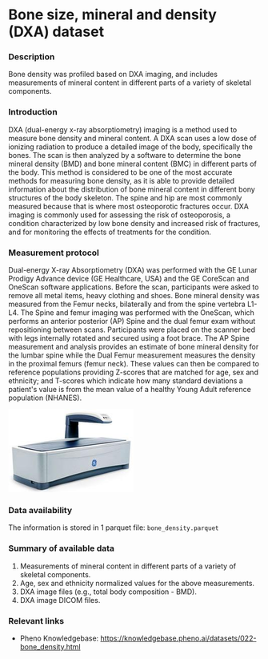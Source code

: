 # Bone size, mineral and density (DXA) dataset  

### Description 

Bone density was profiled based on DXA imaging, and includes measurements of mineral content in different parts of a variety of skeletal components.

### Introduction

DXA (dual-energy x-ray absorptiometry) imaging is a method used to measure bone density and mineral content. A DXA scan uses a low dose of ionizing radiation to produce a detailed image of the body, specifically the bones. The scan is then analyzed by a software to determine the bone mineral density (BMD) and bone mineral content (BMC) in different parts of the body. This method is considered to be one of the most accurate methods for measuring bone density, as it is able to provide detailed information about the distribution of bone mineral content in different bony structures of the body skeleton. The spine and hip are most commonly measured because that is where most osteoporotic fractures occur. DXA imaging is commonly used for assessing the risk of osteoporosis, a condition characterized by low bone density and increased risk of fractures, and for monitoring the effects of treatments for the condition.

### Measurement protocol 
<!-- long measurment protocol for the data browser -->
Dual-energy X-ray Absorptiometry (DXA) was performed with the GE Lunar Prodigy Advance device (GE Healthcare, USA) and the GE CoreScan and OneScan software applications. Before the scan, participants were asked to remove all metal items, heavy clothing and shoes. Bone mineral density was measured from the Femur necks, bilaterally and from the spine vertebra L1-L4. The Spine and femur imaging was performed with the OneScan, which performs an anterior posterior (AP) Spine and the dual femur exam without repositioning between scans. Participants were placed on the scanner bed with legs internally rotated and secured using a foot brace. 
The AP Spine measurement and analysis provides an estimate of bone mineral density for the lumbar spine while the Dual Femur measurement measures the density in the proximal femurs (femur neck). These values can then be compared to reference populations providing Z-scores that are matched for age, sex and ethnicity; and T-scores which indicate how many standard deviations a patient's value is from the mean value of a healthy Young Adult reference population (NHANES).  

![DXA](dxa_machine.jpeg)

### Data availability 
<!-- for the example notebooks -->
The information is stored in 1 parquet file: `bone_density.parquet`

### Summary of available data 
<!-- for the data browser -->
1. Measurements of mineral content in different parts of a variety of skeletal components.
2. Age, sex and ethnicity normalized values for the above measurements.
3. DXA image files (e.g., total body composition - BMD).
4. DXA image DICOM files.

### Relevant links

* Pheno Knowledgebase: https://knowledgebase.pheno.ai/datasets/022-bone_density.html
